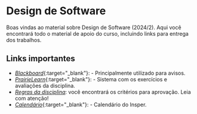 # Design de Software

Boas vindas ao material sobre Design de Software (2024/2). Aqui você encontrará todo o material de apoio do curso, incluindo links para entrega dos trabalhos.

## Links importantes

* [*Blackboard*](https://insper.blackboard.com/){:target="_blank"}: - Principalmente utilizado para avisos.
* [*PrairieLearn*](https://us.prairielearn.com/pl/course_instance/158255){:target="_blank"}: - Sistema com os exercícios e avaliações da disciplina.
* [*Regras da disciplina*](about.md): você encontrará os critérios para aprovação. Leia com atenção!
* [*Calendário*](https://www.insper.edu.br/portaldoprofessor/wp-content/uploads/2015/02/CALENDÁRIO-ACADÊMICO-PROFESSOR-ENG-v2-1.pdf){:target="_blank"}: - Calendário do Insper.
